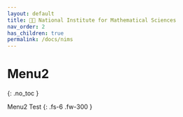 ```yaml
---
layout: default
title: 👩‍💻 National Institute for Mathematical Sciences 
nav_order: 2
has_children: true
permalink: /docs/nims
---
```

# Menu2
{: .no_toc }

Menu2 Test
{: .fs-6 .fw-300 }